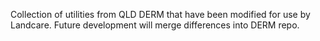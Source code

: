 Collection of utilities from QLD DERM that have been modified for use by Landcare. Future development will merge differences into DERM repo.